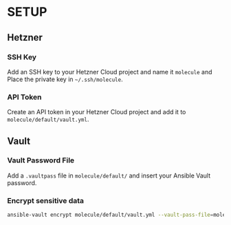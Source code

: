 # SETUP
## Hetzner
### SSH Key
Add an SSH key to your Hetzner Cloud project and name it `molecule` and
Place the private key in `~/.ssh/molecule`.

### API Token
Create an API token in your Hetzner Cloud project and add it to `molecule/default/vault.yml`.

## Vault
### Vault Password File
Add a `.vaultpass` file in `molecule/default/` and insert your Ansible Vault password.

### Encrypt sensitive data
```bash
ansible-vault encrypt molecule/default/vault.yml --vault-pass-file=molecule/default/.vaultpass
```

